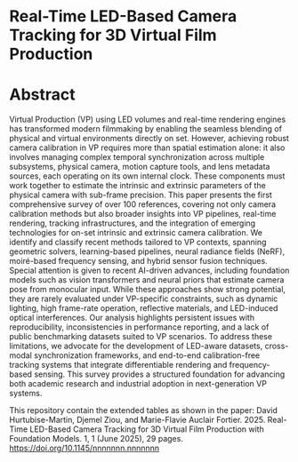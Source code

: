 # Real-Time LED-Based Camera Tracking for 3D Virtual Film Production
# Abstract
Virtual Production (VP) using LED volumes and real-time rendering engines has transformed modern filmmaking by enabling the
seamless blending of physical and virtual environments directly on set. However, achieving robust camera calibration in VP requires
more than spatial estimation alone: it also involves managing complex temporal synchronization across multiple subsystems, physical
camera, motion capture tools, and lens metadata sources, each operating on its own internal clock. These components must work
together to estimate the intrinsic and extrinsic parameters of the physical camera with sub-frame precision. This paper presents the
first comprehensive survey of over 100 references, covering not only camera calibration methods but also broader insights into VP
pipelines, real-time rendering, tracking infrastructures, and the integration of emerging technologies for on-set intrinsic and extrinsic
camera calibration. We identify and classify recent methods tailored to VP contexts, spanning geometric solvers, learning-based
pipelines, neural radiance fields (NeRF), moiré-based frequency sensing, and hybrid sensor fusion techniques. Special attention is given
to recent AI-driven advances, including foundation models such as vision transformers and neural priors that estimate camera pose
from monocular input. While these approaches show strong potential, they are rarely evaluated under VP-specific constraints, such
as dynamic lighting, high frame-rate operation, reflective materials, and LED-induced optical interferences. Our analysis highlights
persistent issues with reproducibility, inconsistencies in performance reporting, and a lack of public benchmarking datasets suited to
VP scenarios. To address these limitations, we advocate for the development of LED-aware datasets, cross-modal synchronization
frameworks, and end-to-end calibration-free tracking systems that integrate differentiable rendering and frequency-based sensing.
This survey provides a structured foundation for advancing both academic research and industrial adoption in next-generation VP
systems.

This repository contain the extended tables as shown in the paper: 
David Hurtubise-Martin, Djemel Ziou, and Marie-Flavie Auclair Fortier. 2025. Real-Time LED-Based Camera Tracking for 3D Virtual
Film Production with Foundation Models. 1, 1 (June 2025), 29 pages. https://doi.org/10.1145/nnnnnnn.nnnnnnn
